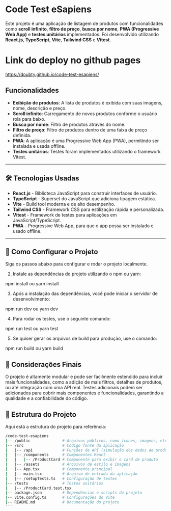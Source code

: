 # Code Test eSapiens

Este projeto é uma aplicação de listagem de produtos com funcionalidades como **scroll infinito**, **filtro de preço**, **busca por nome**, **PWA (Progressive Web App)** e **testes unitários** implementados. Foi desenvolvido utilizando **React.js**, **TypeScript**, **Vite**, **Tailwind CSS** e **Vitest**.

# Link do deploy no github pages

https://doubty.github.io/code-test-esapiens/

## Funcionalidades

- **Exibição de produtos**: A lista de produtos é exibida com suas imagens, nome, descrição e preço.
- **Scroll infinito**: Carregamento de novos produtos conforme o usuário rola para baixo.
- **Busca por nome**: Filtro de produtos através do nome.
- **Filtro de preço**: Filtro de produtos dentro de uma faixa de preço definida.
- **PWA**: A aplicação é uma Progressive Web App (PWA), permitindo ser instalada e usada offline.
- **Testes unitários**: Testes foram implementados utilizando o framework Vitest.

---

## 🛠 Tecnologias Usadas

- **React.js** - Biblioteca JavaScript para construir interfaces de usuário.
- **TypeScript** - Superset do JavaScript que adiciona tipagem estática.
- **Vite** - Build tool moderna e de alto desempenho.
- **Tailwind CSS** - Framework CSS para estilização rápida e personalizada.
- **Vitest** - Framework de testes para aplicações em JavaScript/TypeScript.
- **PWA** - Progressive Web App, para que o app possa ser instalado e usado offline.

---

## 🚀 Como Configurar o Projeto

Siga os passos abaixo para configurar e rodar o projeto localmente.

2. Instale as dependências do projeto utilizando o npm ou yarn:

npm install ou yarn install

3. Após a instalação das dependências, você pode iniciar o servidor de desenvolvimento:

npm run dev ou yarn dev

4. Para rodar os testes, use o seguinte comando:

npm run test ou yarn test

5. Se quiser gerar os arquivos de build para produção, use o comando:

npm run build ou yarn build

## 📝 Considerações Finais

O projeto é altamente modular e pode ser facilmente estendido para incluir mais funcionalidades, como a adição de mais filtros, detalhes de produtos, ou até integração com uma API real.
Testes adicionais podem ser adicionados para cobrir mais componentes e funcionalidades, garantindo a qualidade e a confiabilidade do código.

## 📂 Estrutura do Projeto

Aqui está a estrutura do projeto para referência:

```bash
/code-test-esapiens
|-- /public              # Arquivos públicos, como ícones, imagens, etc.
|-- /src                 # Código fonte da aplicação
|   |-- /api             # Funções de API (simulação dos dados de produtos)
|   |-- /components      # Componentes React
|   |   |-- /ProductCard # Componente para exibir o card de produto
|   |-- /assets          # Arquivos de estilo e imagens
|   |-- App.tsx          # Componente principal
|   |-- main.tsx         # Arquivo de entrada da aplicação
|   |-- /setupTests.ts   # Configuração de testes
|-- /tests               # Testes unitários
|   |-- /ProductCard.test.tsx
|-- package.json         # Dependências e scripts do projeto
|-- vite.config.ts       # Configurações do Vite
|-- README.md            # Documentação do projeto
´´´

```

